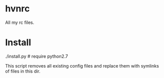 hvnrc
=====

All my rc files.

Install
=======

./install.py  # require python2.7

This script removes all existing config files and replace them with
symlinks of files in this dir.

